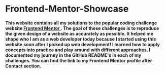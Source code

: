 # Frontend-Mentor-Showcase

**This website contains all my solutions to the popular coding challenge website <a href="https://www.frontendmentor.io/" target="_blank">Frontend Mentor
                      </a>. The goal of these challenges is to reproduce the given design of a website as accurately as possible. It helped me shape who I am as a web developer today because I started using this website soon after I picked up web development! I learned how to apply concepts into practice and play around with different approaches. I documented my journey in the GitHub README's in each of my challenges. You can find the link to my Frontend Mentor profile after Contact section.**
